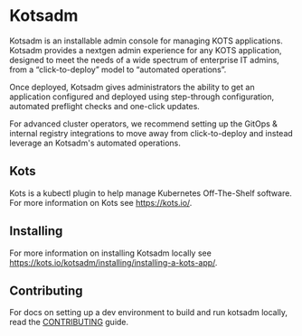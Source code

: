 # Kotsadm

Kotsadm is an installable admin console for managing KOTS applications. Kotsadm provides a nextgen admin experience for any KOTS application, designed to meet the needs of a wide spectrum of enterprise IT admins, from a “click-to-deploy” model to “automated operations”.

Once deployed, Kotsadm gives administrators the ability to get an application configured and deployed using step-through configuration, automated preflight checks and one-click updates. 

For advanced cluster operators, we recommend setting up the GitOps & internal registry integrations to move away from click-to-deploy and instead leverage an Kotsadm's automated operations.

## Kots

Kots is a kubectl plugin to help manage Kubernetes Off-The-Shelf software. For more information on Kots see https://kots.io/.

## Installing

For more information on installing Kotsadm locally see https://kots.io/kotsadm/installing/installing-a-kots-app/.

## Contributing

For docs on setting up a dev environment to build and run kotsadm locally, read the [CONTRIBUTING](https://github.com/replicatedhq/kotsadm/blob/master/CONTRIBUTING.md) guide.
